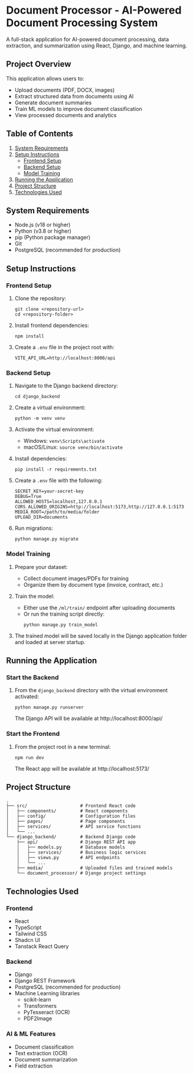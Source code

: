 
# Document Processor - AI-Powered Document Processing System

A full-stack application for AI-powered document processing, data extraction, and summarization using React, Django, and machine learning.

## Project Overview

This application allows users to:
- Upload documents (PDF, DOCX, images)
- Extract structured data from documents using AI
- Generate document summaries
- Train ML models to improve document classification
- View processed documents and analytics

## Table of Contents

1. [System Requirements](#system-requirements)
2. [Setup Instructions](#setup-instructions)
   - [Frontend Setup](#frontend-setup)
   - [Backend Setup](#backend-setup)
   - [Model Training](#model-training)
3. [Running the Application](#running-the-application)
4. [Project Structure](#project-structure)
5. [Technologies Used](#technologies-used)

## System Requirements

- Node.js (v18 or higher)
- Python (v3.8 or higher)
- pip (Python package manager)
- Git
- PostgreSQL (recommended for production)

## Setup Instructions

### Frontend Setup

1. Clone the repository:
   ```
   git clone <repository-url>
   cd <repository-folder>
   ```

2. Install frontend dependencies:
   ```
   npm install
   ```

3. Create a `.env` file in the project root with:
   ```
   VITE_API_URL=http://localhost:8000/api
   ```

### Backend Setup

1. Navigate to the Django backend directory:
   ```
   cd django_backend
   ```

2. Create a virtual environment:
   ```
   python -m venv venv
   ```

3. Activate the virtual environment:
   - Windows: `venv\Scripts\activate`
   - macOS/Linux: `source venv/bin/activate`

4. Install dependencies:
   ```
   pip install -r requirements.txt
   ```

5. Create a `.env` file with the following:
   ```
   SECRET_KEY=your-secret-key
   DEBUG=True
   ALLOWED_HOSTS=localhost,127.0.0.1
   CORS_ALLOWED_ORIGINS=http://localhost:5173,http://127.0.0.1:5173
   MEDIA_ROOT=/path/to/media/folder
   UPLOAD_DIR=documents
   ```

6. Run migrations:
   ```
   python manage.py migrate
   ```

### Model Training

1. Prepare your dataset:
   - Collect document images/PDFs for training
   - Organize them by document type (invoice, contract, etc.)

2. Train the model:
   - Either use the `/ml/train/` endpoint after uploading documents
   - Or run the training script directly:
     ```
     python manage.py train_model
     ```

3. The trained model will be saved locally in the Django application folder and loaded at server startup.

## Running the Application

### Start the Backend

1. From the `django_backend` directory with the virtual environment activated:
   ```
   python manage.py runserver
   ```
   The Django API will be available at http://localhost:8000/api/

### Start the Frontend

1. From the project root in a new terminal:
   ```
   npm run dev
   ```
   The React app will be available at http://localhost:5173/

## Project Structure

```
.
├── src/                    # Frontend React code
│   ├── components/         # React components
│   ├── config/             # Configuration files
│   ├── pages/              # Page components
│   ├── services/           # API service functions
│   └── ...
└── django_backend/         # Backend Django code
    ├── api/                # Django REST API app
    │   ├── models.py       # Database models
    │   ├── services/       # Business logic services
    │   ├── views.py        # API endpoints
    │   └── ...
    ├── media/              # Uploaded files and trained models
    └── document_processor/ # Django project settings
```

## Technologies Used

### Frontend
- React
- TypeScript
- Tailwind CSS
- Shadcn UI
- Tanstack React Query

### Backend
- Django
- Django REST Framework
- PostgreSQL (recommended for production)
- Machine Learning libraries
  - scikit-learn
  - Transformers
  - PyTesseract (OCR)
  - PDF2Image

### AI & ML Features
- Document classification
- Text extraction (OCR)
- Document summarization
- Field extraction
